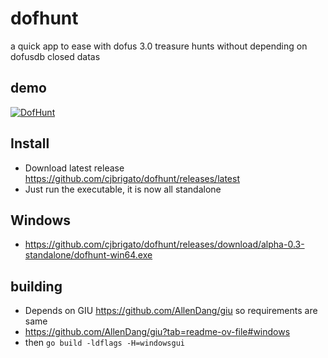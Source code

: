 # dofhunt
a quick app to ease with dofus 3.0 treasure hunts without depending on dofusdb closed datas

## demo
[![DofHunt](https://img.youtube.com/vi/VctPdZhyzWU/0.jpg)](https://www.youtube.com/watch?v=VctPdZhyzWU)

## Install
* Download latest release https://github.com/cjbrigato/dofhunt/releases/latest
* Just run the executable, it is now all standalone
## Windows
* https://github.com/cjbrigato/dofhunt/releases/download/alpha-0.3-standalone/dofhunt-win64.exe

## building
* Depends on GIU https://github.com/AllenDang/giu so requirements are same
* https://github.com/AllenDang/giu?tab=readme-ov-file#windows
* then `go build -ldflags -H=windowsgui`

